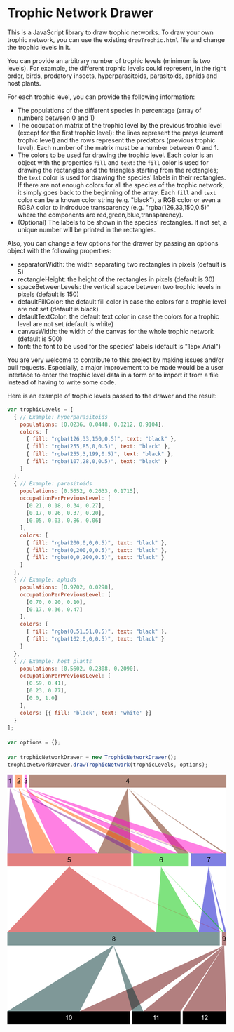 Trophic Network Drawer
======================

This is a JavaScript library to draw trophic networks. To draw your own trophic network, you can
use the existing `drawTrophic.html` file and change the trophic levels in it.

You can provide an arbitrary number of trophic levels (minimum is two levels).
For example, the different trophic levels could represent, in the right order, birds,
predatory insects, hyperparasitoids, parasitoids, aphids and host plants.

For each trophic level, you can provide the following information:
- The populations of the different species in percentage (array of numbers between 0 and 1)
- The occupation matrix of the trophic level by the previous trophic level (except for the first
    trophic level): the lines represent the preys (current trophic level) and the rows represent
    the predators (previous trophic level). Each number of the matrix must be a number between 0 and 1.
- The colors to be used for drawing the trophic level. Each color is an object with the properties
    `fill` and `text`: the `fill` color is used for drawing the rectangles and the triangles starting
    from the rectangles; the `text` color is used for drawing the species' labels in their rectangles.
    If there are not enough colors for all the species of the trophic network, it simply goes back to
    the beginning of the array. Each `fill` and `text` color can be a known color
    string (e.g. "black"), a RGB color or even a RGBA color to indroduce
    transparency (e.g. "rgba(126,33,150,0.5)" where the components are red,green,blue,transparency).
- (Optional) The labels to be shown in the species' rectangles. If not set, a unique number will be
    printed in the rectangles.

Also, you can change a few options for the drawer by passing an options object with the following properties:
- separatorWidth: the width separating two rectangles in pixels (default is 5)
- rectangleHeight: the height of the rectangles in pixels (default is 30)
- spaceBetweenLevels: the vertical space between two trophic levels in pixels (default is 150)
- defaultFillColor: the default fill color in case the colors for a trophic level are not set (default is black)
- defaultTextColor:	the default text color in case the colors for a trophic level are not set (default is white)
- canvasWidth: the width of the canvas for the whole trophic network (default is 500)
- font: the font to be used for the species' labels (default is "15px Arial")

You are very welcome to contribute to this project by making issues and/or pull requests.
Especially, a major improvement to be made would be a user interface to enter the trophic
level data in a form or to import it from a file instead of having to write some code.

Here is an example of trophic levels passed to the drawer and the result:

```javascript
var trophicLevels = [
  { // Example: hyperparasitoids
    populations: [0.0236, 0.0448, 0.0212, 0.9104],
    colors: [
      { fill: "rgba(126,33,150,0.5)", text: "black" },
      { fill: "rgba(255,85,0,0.5)", text: "black" },
      { fill: "rgba(255,3,199,0.5)", text: "black" },
      { fill: "rgba(107,28,0,0.5)", text: "black" }
    ]
  },
  { // Example: parasitoids
    populations: [0.5652, 0.2633, 0.1715],
    occupationPerPreviousLevel: [
      [0.21, 0.18, 0.34, 0.27],
      [0.17, 0.26, 0.37, 0.20],
      [0.05, 0.03, 0.86, 0.06]
    ],
    colors: [
      { fill: "rgba(200,0,0,0.5)", text: "black" },
      { fill: "rgba(0,200,0,0.5)", text: "black" },
      { fill: "rgba(0,0,200,0.5)", text: "black" }
    ]
  },
  { // Example: aphids
    populations: [0.9702, 0.0298],
    occupationPerPreviousLevel: [
      [0.70, 0.20, 0.10],
      [0.17, 0.36, 0.47]
    ],
    colors: [
      { fill: "rgba(0,51,51,0.5)", text: "black" },
      { fill: "rgba(102,0,0,0.5)", text: "black" }
    ]
  },
  { // Example: host plants
    populations: [0.5602, 0.2308, 0.2090],
    occupationPerPreviousLevel: [
      [0.59, 0.41],
      [0.23, 0.77],
      [0.0, 1.0]
    ],
    colors: [{ fill: 'black', text: 'white' }]
  }
];

var options = {};

var trophicNetworkDrawer = new TrophicNetworkDrawer();
trophicNetworkDrawer.drawTrophicNetwork(trophicLevels, options);
```

![Example with 4 trophic levels](example.png)
